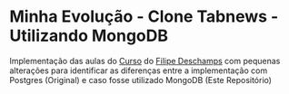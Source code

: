 # Minha Evolução - Clone Tabnews - Utilizando MongoDB

Implementação das aulas do [Curso](https://curso.dev) do [Filipe Deschamps](https://github.com/filipedeschamps)
com pequenas alterações para identificar as diferenças entre a implementação com Postgres (Original) e caso fosse utilizado MongoDB (Este Repositório)

